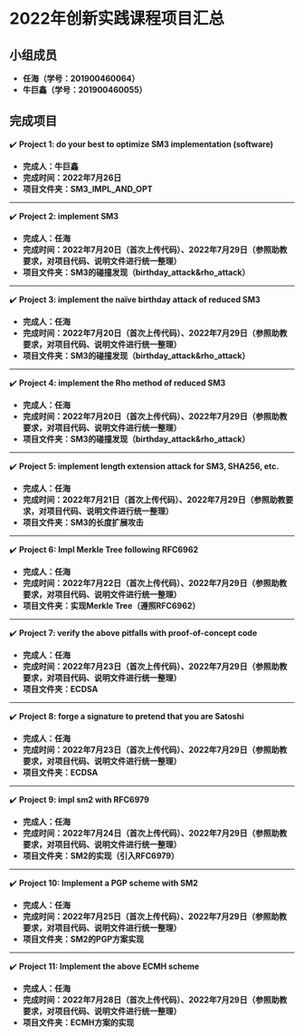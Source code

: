 2022年创新实践课程项目汇总
===
## 小组成员
* **任海（学号：201900460064）**  
* **牛巨鑫（学号：201900460055）**  
## 完成项目
:heavy_check_mark: **Project 1: do your best to optimize SM3 implementation (software)** 
* **完成人：牛巨鑫**
* **完成时间：2022年7月26日**
* **项目文件夹：SM3_IMPL_AND_OPT**  
****
:heavy_check_mark: **Project 2: implement SM3**  
* **完成人：任海**
* **完成时间：2022年7月20日（首次上传代码）、2022年7月29日（参照助教要求，对项目代码、说明文件进行统一整理）**
* **项目文件夹：SM3的碰撞发现（birthday_attack&rho_attack）**
****
:heavy_check_mark: **Project 3: implement the naïve birthday attack of reduced SM3**  
* **完成人：任海**
* **完成时间：2022年7月20日（首次上传代码）、2022年7月29日（参照助教要求，对项目代码、说明文件进行统一整理）**
* **项目文件夹：SM3的碰撞发现（birthday_attack&rho_attack）**
****
:heavy_check_mark: **Project 4: implement the Rho method of reduced SM3**  
* **完成人：任海**
* **完成时间：2022年7月20日（首次上传代码）、2022年7月29日（参照助教要求，对项目代码、说明文件进行统一整理）**
* **项目文件夹：SM3的碰撞发现（birthday_attack&rho_attack）**
****
:heavy_check_mark: **Project 5: implement length extension attack for SM3, SHA256, etc.**  
* **完成人：任海**
* **完成时间：2022年7月21日（首次上传代码）、2022年7月29日（参照助教要求，对项目代码、说明文件进行统一整理）**
* **项目文件夹：SM3的长度扩展攻击**
****
:heavy_check_mark: **Project 6: Impl Merkle Tree following RFC6962**  
* **完成人：任海**
* **完成时间：2022年7月22日（首次上传代码）、2022年7月29日（参照助教要求，对项目代码、说明文件进行统一整理）**
* **项目文件夹：实现Merkle Tree（遵照RFC6962）**
****
:heavy_check_mark: **Project 7: verify the above pitfalls with proof-of-concept code**  
* **完成人：任海**
* **完成时间：2022年7月23日（首次上传代码）、2022年7月29日（参照助教要求，对项目代码、说明文件进行统一整理）**
* **项目文件夹：ECDSA**
****
:heavy_check_mark: **Project 8: forge a signature to pretend that you are Satoshi**  
* **完成人：任海**
* **完成时间：2022年7月23日（首次上传代码）、2022年7月29日（参照助教要求，对项目代码、说明文件进行统一整理）**
* **项目文件夹：ECDSA**
****
:heavy_check_mark: **Project 9: impl sm2 with RFC6979**  
* **完成人：任海**
* **完成时间：2022年7月24日（首次上传代码）、2022年7月29日（参照助教要求，对项目代码、说明文件进行统一整理）**
* **项目文件夹：SM2的实现（引入RFC6979）**
****
:heavy_check_mark: **Project 10: Implement a PGP scheme with SM2**  
* **完成人：任海**
* **完成时间：2022年7月25日（首次上传代码）、2022年7月29日（参照助教要求，对项目代码、说明文件进行统一整理）**
* **项目文件夹：SM2的PGP方案实现**
****
:heavy_check_mark: **Project 11: Implement the above ECMH scheme**  
* **完成人：任海**
* **完成时间：2022年7月28日（首次上传代码）、2022年7月29日（参照助教要求，对项目代码、说明文件进行统一整理）**
* **项目文件夹：ECMH方案的实现**
